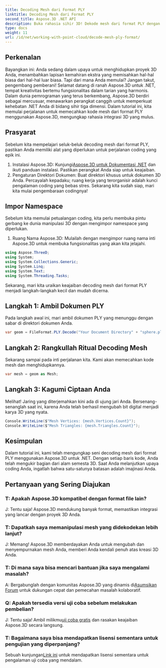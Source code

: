 ```yaml
---
title: Decoding Mesh dari Format PLY
linktitle: Decoding Mesh dari Format PLY
second_title: Aspose.3D .NET API
description: Buka rahasia sihir 3D! Dekode mesh dari format PLY dengan mudah menggunakan Aspose.3D untuk .NET. Tingkatkan proyek Anda ke dimensi baru.
type: docs
weight: 11
url: /id/net/working-with-point-cloud/decode-mesh-ply-format/
---
```

## Perkenalan
Bayangkan ini: Anda sedang dalam upaya untuk menghidupkan proyek 3D Anda, menambahkan lapisan kemahiran ekstra yang memisahkan hal-hal biasa dari hal-hal luar biasa. Tapi dari mana Anda memulai? Jangan takut, pengembang pemberani! Selamat datang di ranah Aspose.3D untuk .NET, tempat kreativitas bertemu fungsionalitas dalam tarian yang harmonis.
Dalam dunia pemrograman yang terus berkembang, Aspose.3D berdiri sebagai mercusuar, menawarkan perangkat canggih untuk memperkuat kehebatan .NET Anda di bidang sihir tiga dimensi. Dalam tutorial ini, kita memulai perjalanan untuk memecahkan kode mesh dari format PLY menggunakan Aspose.3D, mengungkap rahasia integrasi 3D yang mulus.
## Prasyarat
Sebelum kita mempelajari seluk-beluk decoding mesh dari format PLY, pastikan Anda memiliki alat yang diperlukan untuk perjalanan coding yang epik ini.
1.  Instalasi Aspose.3D: Kunjungi[Aspose.3D untuk Dokumentasi .NET](https://reference.aspose.com/3d/net/) dan ikuti panduan instalasi. Pastikan perangkat Anda siap untuk keajaiban.
2. Pengaturan Direktori Dokumen: Buat direktori khusus untuk dokumen 3D Anda. Percayalah kepadaku; ruang kerja yang terorganisir adalah kunci pengalaman coding yang bebas stres.
Sekarang kita sudah siap, mari kita mulai pengembaraan codingnya!
## Impor Namespace
Sebelum kita memulai petualangan coding, kita perlu membuka pintu gerbang ke dunia manipulasi 3D dengan mengimpor namespace yang diperlukan.
1. Ruang Nama Aspose.3D: Mulailah dengan mengimpor ruang nama inti Aspose.3D untuk membuka fungsionalitas yang akan kita jelajahi.
```csharp
using Aspose.ThreeD;
using System;
using System.Collections.Generic;
using System.Linq;
using System.Text;
using System.Threading.Tasks;
```
Sekarang, mari kita uraikan keajaiban decoding mesh dari format PLY menjadi langkah-langkah kecil dan mudah dicerna.
## Langkah 1: Ambil Dokumen PLY
Pada langkah awal ini, mari ambil dokumen PLY yang menunggu dengan sabar di direktori dokumen Anda.
```csharp
var geom = FileFormat.PLY.Decode("Your Document Directory" + "sphere.ply");
```
## Langkah 2: Rangkullah Ritual Decoding Mesh
Sekarang sampai pada inti perjalanan kita. Kami akan memecahkan kode mesh dan menghidupkannya.
```csharp
var mesh = geom as Mesh;
```
## Langkah 3: Kagumi Ciptaan Anda
Melihat! Jaring yang diterjemahkan kini ada di ujung jari Anda. Bersenang-senanglah saat ini, karena Anda telah berhasil mengubah bit digital menjadi karya 3D yang nyata.
```csharp
Console.WriteLine($"Mesh Vertices: {mesh.Vertices.Count}");
Console.WriteLine($"Mesh Triangles: {mesh.Triangles.Count}");
```
## Kesimpulan
Dalam tutorial ini, kami telah mengungkap seni decoding mesh dari format PLY menggunakan Aspose.3D untuk .NET. Dengan setiap baris kode, Anda telah mengukir bagian dari alam semesta 3D. Saat Anda melanjutkan upaya coding Anda, ingatlah bahwa satu-satunya batasan adalah imajinasi Anda.

## Pertanyaan yang Sering Diajukan
### T: Apakah Aspose.3D kompatibel dengan format file lain?
J: Tentu saja! Aspose.3D mendukung banyak format, memastikan integrasi yang lancar dengan proyek 3D Anda.
### T: Dapatkah saya memanipulasi mesh yang didekodekan lebih lanjut?
J: Memang! Aspose.3D memberdayakan Anda untuk mengubah dan menyempurnakan mesh Anda, memberi Anda kendali penuh atas kreasi 3D Anda.
### T: Di mana saya bisa mencari bantuan jika saya mengalami masalah?
 A: Bergabunglah dengan komunitas Aspose.3D yang dinamis di[Asumsikan Forum](https://forum.aspose.com/c/3d/18) untuk dukungan cepat dan pemecahan masalah kolaboratif.
### Q: Apakah tersedia versi uji coba sebelum melakukan pembelian?
 J: Tentu saja! Ambil milikmu[uji coba gratis](https://releases.aspose.com/) dan rasakan keajaiban Aspose.3D secara langsung.
### T: Bagaimana saya bisa mendapatkan lisensi sementara untuk pengujian yang diperpanjang?
 Sebuah kunjungan[Link ini](https://purchase.aspose.com/temporary-license/) untuk mendapatkan lisensi sementara untuk pengalaman uji coba yang mendalam.
